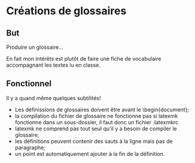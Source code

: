 Créations de glossaires
=======================

But
---
Produire un glossaire...

En fait mon intérêts est plutôt de faire une fiche de vocabulaire accompagnant
les textes lu en classe.

Fonctionnel
-----------
Il y a quand même quelques subtilités!

- Les définissions de glossaires doivent être avant le \begin{document};
- la compilation du fichier de glossaire ne fonctionne pas si latexmk fonctionne
	dans un sous-dossier, il faut donc un fichier .latexmkrc
- latexmk ne comprend pas tout seul qu'il y a besoin de compiler le glossaire;
- les définitions peuvent contenir des sauts à la ligne mais pas de paragraphe;
- un point est automatiquement ajouter à la fin de la définition.

